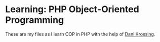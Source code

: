 <h1>Learning: PHP Object-Oriented Programming</h1>

<p>These are my files as I learn OOP in PHP with the help of <a href="https://www.youtube.com/@Dani_Krossing" target="_blank" rel="nofollow">Dani Krossing</a>.</p>
